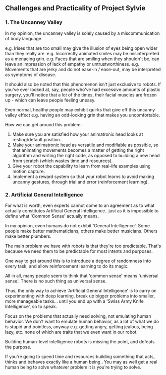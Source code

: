 ## Challenges and Practicality of Project Sylvie

### 1. The Uncanney Valley

In my opinion, the uncanney valley is solely caused by a miscommunication of body language.

e.g. Irises that are too small may give the illusion of eyes being open wider than they really are.
e.g. Incorrectly animated smiles may be misinterpreted as a menacing grin.
e.g. Faces that are smiling when they shouldn't be, can leave an impression of lack of empathy or untrustworthiness.
e.g. Movements that are jerky and do not ease-in / ease-out, may be interpreted as symptoms of disease.

It should also be noted that this phenomenon isn't just exclusive to robots. If you've ever looked at, say, people who've had
excessive amounts of plastic surgery, you'll notice that a lot of the times, their facial muscles are frozen up - which can
leave people feeling uneasy.

Even normal, healthy people may exhibit quirks that give off this uncanny valley effect e.g. having an odd-looking
grin that makes you uncomfortable.

How we can get around this problem:

1. Make sure you are satisfied how your animatronic head looks at resting/default position.
2. Make your animatronic head as versatile and modifiable as possible, so that animating movements becomes a matter of 
getting the right algorithm and writing the right code, as opposed to building a new head from scratch (which wastes time and resources).
3. Give your robot the capability to learn from real-life examples using motion capture.
4. Implement a reward system so that your robot learns to avoid making uncanny gestures, through trial and error (reinforcement
learning).

### 2. Artificial General Intelligence

For what is worth, even experts cannot come to an agreement as to what actually constitutes Artificial General Intelligence..
just as it is impossible to define what 'Common Sense' actually means.

In my opinion, even humans do not exhibit 'General Intelligence'. Some people make better mathematicians, others make better
musicians. Others make better plumbers.

The main problem we have with robots is that they're too predictable. That's because we need them to be predictable for most
intents and purposes.

One way to get around this is to introduce a degree of randomness into every task, and allow reinforcement learning
to do its magic.

All in all, many people seem to think that 'common sense' means 'universal sense'. There is no such thing as universal sense.

Thus, the only way to achieve 'Artificial General Intelligence' is to carry on experimenting with deep learning, break up 
bigger problems into smaller, more manageable tasks... until you end up with a 'Swiss Army Knife Intelligence', so to speak.

Focus on the problems that actually need solving, not emulating human behavior. We don't want to emulate human behavior, as a 
lot of what we do is stupid and pointless, anyway e.g. getting angry, getting jealous, being lazy, etc. none of which are traits
that we even want in our robot.

Building human-level intelligence robots is missing the point, and defeats the purpose. 

If you're going to spend time and resources building something that acts, thinks and behaves exactly like a human being..
You may as well get a real human being to solve whatever problem it is you're trying to solve.
